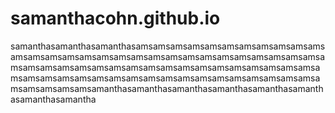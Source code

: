 # samanthacohn.github.io
samanthasamanthasamanthasamsamsamsamsamsamsamsamsamsamsamsamsamsamsamsamsamsamsamsamsamsamsamsamsamsamsamsamsamsamsamsamsamsamsamsamsamsamsamsamsamsamsamsamsamsamsamsamsamsamsamsamsamsamsamsamsamsamsamsamsamsamsamsamsamsamsamsamsamsamsamanthasamanthasamanthasamanthasamanthasamanthasamanthasamantha
